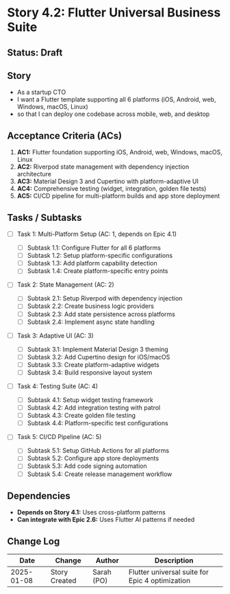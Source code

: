 # Story 4.2: Flutter Universal Business Suite

## Status: Draft

## Story

- As a startup CTO
- I want a Flutter template supporting all 6 platforms (iOS, Android, web,
  Windows, macOS, Linux)
- so that I can deploy one codebase across mobile, web, and desktop

## Acceptance Criteria (ACs)

1. **AC1:** Flutter foundation supporting iOS, Android, web, Windows, macOS,
   Linux
2. **AC2:** Riverpod state management with dependency injection architecture
3. **AC3:** Material Design 3 and Cupertino with platform-adaptive UI
4. **AC4:** Comprehensive testing (widget, integration, golden file tests)
5. **AC5:** CI/CD pipeline for multi-platform builds and app store deployment

## Tasks / Subtasks

- [ ] Task 1: Multi-Platform Setup (AC: 1, depends on Epic 4.1)

  - [ ] Subtask 1.1: Configure Flutter for all 6 platforms
  - [ ] Subtask 1.2: Setup platform-specific configurations
  - [ ] Subtask 1.3: Add platform capability detection
  - [ ] Subtask 1.4: Create platform-specific entry points

- [ ] Task 2: State Management (AC: 2)

  - [ ] Subtask 2.1: Setup Riverpod with dependency injection
  - [ ] Subtask 2.2: Create business logic providers
  - [ ] Subtask 2.3: Add state persistence across platforms
  - [ ] Subtask 2.4: Implement async state handling

- [ ] Task 3: Adaptive UI (AC: 3)

  - [ ] Subtask 3.1: Implement Material Design 3 theming
  - [ ] Subtask 3.2: Add Cupertino design for iOS/macOS
  - [ ] Subtask 3.3: Create platform-adaptive widgets
  - [ ] Subtask 3.4: Build responsive layout system

- [ ] Task 4: Testing Suite (AC: 4)

  - [ ] Subtask 4.1: Setup widget testing framework
  - [ ] Subtask 4.2: Add integration testing with patrol
  - [ ] Subtask 4.3: Create golden file testing
  - [ ] Subtask 4.4: Platform-specific test configurations

- [ ] Task 5: CI/CD Pipeline (AC: 5)
  - [ ] Subtask 5.1: Setup GitHub Actions for all platforms
  - [ ] Subtask 5.2: Configure app store deployments
  - [ ] Subtask 5.3: Add code signing automation
  - [ ] Subtask 5.4: Create release management workflow

## Dependencies

- **Depends on Story 4.1:** Uses cross-platform patterns
- **Can integrate with Epic 2.6:** Uses Flutter AI patterns if needed

## Change Log

| Date       | Change        | Author     | Description                                     |
| ---------- | ------------- | ---------- | ----------------------------------------------- |
| 2025-01-08 | Story Created | Sarah (PO) | Flutter universal suite for Epic 4 optimization |
